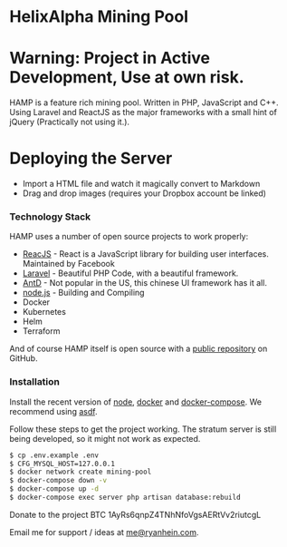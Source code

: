 # HelixAlpha Mining Pool

# Warning: Project in Active Development, Use at own risk.

HAMP is a feature rich mining pool. Written in PHP, JavaScript and C++. Using Laravel and ReactJS as the major frameworks with a small hint of jQuery (Practically not using it.).

# Deploying the Server

  - Import a HTML file and watch it magically convert to Markdown
  - Drag and drop images (requires your Dropbox account be linked)

### Technology Stack

HAMP uses a number of open source projects to work properly:

* [ReacJS](https://reactjs.org/) - React is a JavaScript library for building user interfaces. Maintained by Facebook
* [Laravel](https://laravel.com) - Beautiful PHP Code, with a beautiful framework.
* [AntD](https://ant.design) - Not popular in the US, this chinese UI framework has it all.
* [node.js](https://nodejs.org) - Building and Compiling
* Docker
* Kubernetes
* Helm
* Terraform

And of course HAMP itself is open source with a [public repository](https://github.com/helixalpha/mining-pool) on GitHub.

### Installation

Install the recent version of [node](https://nodejs.org), [docker](https://docker.com) and [docker-compose](https://github.com/Yelp/docker-compose/blob/master/docs/install.md). We recommend using [asdf](https://github.com/asdf-vm/asdf).

Follow these steps to get the project working. The stratum server is still being developed, so it might not work as expected.

```sh
$ cp .env.example .env
$ CFG_MYSQL_HOST=127.0.0.1
$ docker network create mining-pool
$ docker-compose down -v
$ docker-compose up -d
$ docker-compose exec server php artisan database:rebuild
```

Donate to the project BTC 1AyRs6qnpZ4TNhNfoVgsAERtVv2riutcgL

Email me for support / ideas at me@ryanhein.com. 